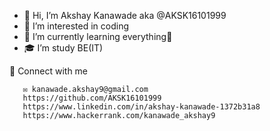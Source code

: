 - 👋 Hi, I’m Akshay Kanawade aka @AKSK16101999
- 👀 I’m interested in coding
- 🌱 I’m currently learning everything🤣
- 🎓 I’m study BE(IT)


🔗 Connect with me

       ✉️ kanawade.akshay9@gmail.com
       https://github.com/AKSK16101999
       https://www.linkedin.com/in/akshay-kanawade-1372b31a8
       https://www.hackerrank.com/kanawade_akshay9
       

<!---
AKSK16101999/AKSK16101999 is a ✨ special ✨ repository because its `README.md` (this file) appears on your GitHub profile.
You can click the Preview link to take a look at your changes.
--->
